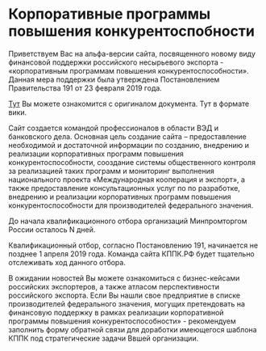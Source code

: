 Корпоративные программы повышения конкурентоспобности
=====================================================

Приветствуем Вас на альфа-версии сайта,  посвященного новому виду финансовой поддержки российского несырьевого экспорта - «корпоративным  программам повышения конкурентоспособности».
Данная мера поддержки была утверждена Постановлением Правительства 191 от 23 февраля 2019 года.

[Тут](http://government.ru/docs/35880/) Вы  можете ознакомится  с оригиналом документа.  Тут  в формате вики.

Сайт  создается командой профессионалов в области ВЭД и банковского дела. Основная  цель создание сайта – предоставление необходимой и достаточной информации по созданию, внедрению и реализации корпоративных программ повышения конкурентоспособности,  сооздание системы общественного контроля за реализацией таких программ и  мониторинг выполнения национального проекта «Международная кооперация и экспорт»,  а также предоставление консультационных услуг по  по разработке,  внедрению и реализации корпоративных программ повышения конкурентоспособности для производителей федерального значения.

До начала квалификационного отбора организаций Минпромторгом России осталось N  дней.  
<!-- вот это N интересно запрограммировать средствами hugo! -->

Квалификационный отбор,  согласно Постановлению 191, начинается не позднее 1 апреля 2019 года. 
Команда сайта КППК.РФ будет тщательно отслеживать ход данного отбора.  

В ожидании новостей Вы  можете ознакомиться c  бизнес-кейсами российских экспортеров,  а также атласом перспективности российского экспорта.  Если Вы нашли свое предприятие в списке  производителей федерального значения, могущих претендовать на финансовую поддержку в рамках  реализации корпоративной программы повышения конкурентоспособности» - рекомендуем  заполнить форму обратной связи  для доработки имеющегося шаблона КППК под стратегические задачи Ввшей организации. 
